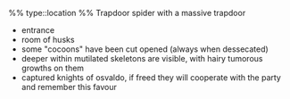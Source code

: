 %%
type::location
%%
Trapdoor spider with a massive trapdoor

- entrance
- room of husks
- some "cocoons" have been cut opened (always when dessecated)
- deeper within mutilated skeletons are visible, with hairy tumorous growths on them
- captured knights of osvaldo, if freed they will cooperate with the party and remember this favour